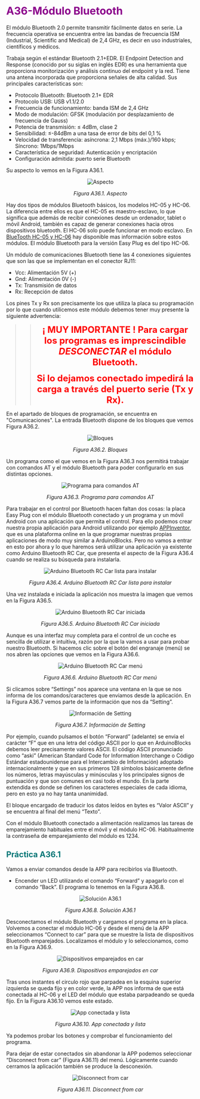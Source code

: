 # <FONT COLOR=#8B008B>A36-Módulo Bluetooth</font>
El módulo Bluetooth 2.0 permite transmitir fácilmente datos en serie. La frecuencia operativa se encuentra entre las bandas de frecuencia ISM (Industrial, Scientific and Medical) de 2,4 GHz, es decir en uso industriales, científicos y médicos.

Trabaja según el estándar Bluetooth 2.1+EDR. El Endpoint Detection and Response (conocido por su siglas en inglés EDR) es una herramienta que proporciona monitorización y análisis continuo del endpoint y la red. Tiene una antena incorporada que proporciona señales de alta calidad. Sus principales características son:

* Protocolo Bluetooth: Bluetooth 2.1+ EDR
* Protocolo USB: USB v1.1/2.0
* Frecuencia de funcionamiento: banda ISM de 2,4 GHz
* Modo de modulación: GFSK (modulación por desplazamiento de frecuencia de Gauss)
* Potencia de transmisión: ≤ 4dBm, clase 2
* Sensibilidad: ≤-84dBm a una tasa de error de bits del 0,1 %
* Velocidad de transferencia: asíncrona: 2,1 Mbps (máx.)/160 kbps; Síncrono: 1Mbps/1Mbps
* Característica de seguridad: Autenticación y encriptación
* Configuración admitida: puerto serie Bluetooth

Su aspecto lo vemos en la Figura A36.1.

<center>

![Aspecto](../img/A36/FA36_1.png)

*Figura A36.1. Aspecto*

</center>

Hay dos tipos de módulos Bluetooth básicos, los modelos HC-05 y HC-06. La diferencia entre ellos es que el HC-05 es maestro-esclavo, lo que significa que además de recibir conexiones desde un ordenador, tablet o móvil Android, también es capaz de generar conexiones hacia otros dispositivos bluetooth. El HC-06 solo puede funcionar en modo esclavo. En [BlueTooth HC-05 y HC-06](https://fgcoca.github.io/BlueTooth-HC-05-y-HC-06/) hay disponible mas información sobre estos módulos. El módulo Bluetooth para la versión Easy Plug es del tipo HC-06.

Un módulo de comunicaciones Bluetooth tiene las 4 conexiones siguientes que son las que se implementan en el conector RJ11:

* Vcc: Alimentación 5V (+)
* Gnd: Alimentación 0V (-)
* Tx: Transmisión de datos
* Rx: Recepción de datos

Los pines Tx y Rx son precisamente los que utiliza la placa su programación por lo que cuando utilicemos este módulo debemos tener muy presente la siguiente advertencia:

<center>

> > <FONT COLOR=#FF0000> <font size=5>**¡ MUY IMPORTANTE ! Para cargar los programas es imprescindible *DESCONECTAR* el módulo Bluetooth.**
> >
> > **Si lo dejamos conectado impedirá la carga a través del puerto serie (Tx y Rx).**</font></font>

</center>

En el apartado de bloques de programación, se encuentra en "Comunicaciones". La entrada Bluetooth dispone de los bloques que vemos Figura A36.2.

<center>

![Bloques](../img/A36/FA36_2.png)

*Figura A36.2. Bloques*

</center>

Un programa como el que vemos en la Figura A36.3 nos permitirá trabajar con comandos AT y el módulo Bluetooth para poder configurarlo en sus distintas opciones.

<center>

![Programa para comandos AT](../img/A36/FA36_3.png)

*Figura A36.3. Programa para comandos AT*

</center>

Para trabajar en el control por Bluetooth hacen faltan dos cosas: la placa Easy Plug con el módulo Bluetooth conectado y un programa y un móvil Android con una aplicación que permita el control. Para ello podemos crear nuestra propia aplicación para Android utilizando por ejemplo [APPInventor](https://appinventor.mit.edu/), que es una plataforma online en la que programar nuestras propias aplicaciones de modo muy similar a ArduinoBlocks. Pero no vamos a entrar en esto por ahora y lo que haremos será utilizar una aplicación ya existente como Arduino Bluetooth RC Car, que presenta el aspecto de la Figura A36.4 cuando se realiza su búsqueda para instalarla.

<center>

![Arduino Bluetooth RC Car lista para instalar](../img/A36/FA36_4.png)

*Figura A36.4. Arduino Bluetooth RC Car lista para instalar*

</center>

Una vez instalada e iniciada la aplicación nos muestra la imagen que vemos en la Figura A36.5.

<center>

![Arduino Bluetooth RC Car iniciada](../img/A36/FA36_5.png)

*Figura A36.5. Arduino Bluetooth RC Car iniciada*

</center>

Aunque es una interfaz muy completa para el control de un coche es sencilla de utilizar e intuitiva, razón por la que la vamos a usar para probar nuestro Bluetooth. Si hacemos clic sobre el botón del engranaje (menú) se nos abren las opciones que vemos en la Figura A36.6.

<center>

![Arduino Bluetooth RC Car menú](../img/A36/FA36_6.png)

*Figura A36.6. Arduino Bluetooth RC Car menú*

</center>

Si clicamos sobre “Settings” nos aparece una ventana en la que se nos informa de los comandos/caracteres que enviamos desde la aplicación. En la Figura A36.7 vemos parte de la información que nos da “Setting”.

<center>

![Información de Setting](../img/A36/FA36_7.png)

*Figura A36.7. Información de Setting*

</center>

Por ejemplo, cuando pulsamos el botón “Forward” (adelante) se envia el carácter “F” que en una letra del código ASCII por lo que en ArduinoBlocks debemos leer precisamente valores ASCII. El código ASCII pronunciado como “aski” (American Standard Code for Information Interchange o Código Estándar estadounidense para el Intercambio de Información) adoptado internacionalmente y que en sus primeros 128 símbolos básicamente define los números, letras mayúsculas y minúsculas y los principales signos de puntuación y que son comunes en casi todo el mundo. En la parte extendida es donde se definen los caracteres especiales de cada idioma, pero en esto ya no hay tanta unanimidad.

El bloque encargado de traducir los datos leídos en bytes es “Valor ASCII” y se encuentra al final del menú “Texto”.

Con el módulo Bluetooth conectado a alimentación realizamos las tareas de emparejamiento habituales entre el móvil y el módulo HC-06. Habitualmente la contraseña de emparejamiento del módulo es 1234.

## <FONT COLOR=#007575>**Práctica A36.1**</font>
Vamos a enviar comandos desde la APP para recibirlos via Bluetooth.

* Encender un LED utilizando el comando “Forward” y apagarlo con el comando “Back”. El programa lo tenemos en la Figura A36.8.

<center>

![Solución A36.1](../img/A36/FA36_8.png)

*Figura A36.8. Solución A36.1*

</center>

Desconectamos el módulo Bluetooth y cargamos el programa en la placa. Volvemos a conectar el módulo HC-06 y desde el menú de la APP  seleccionamos “Connect to car” para que se muestre la lista de dispositivos Bluetooth emparejados. Localizamos el módulo y lo seleccionamos, como en la Figura A36.9.

<center>

![Dispositivos emparejados en car](../img/A36/FA36_9.png)

*Figura A36.9. Dispositivos emparejados en car*

</center>

Tras unos instantes el circulo rojo que parpadea en la esquina superior izquierda se queda fijo y en color verde, la APP nos informa de que está conectada al HC-06 y el LED del módulo que estaba parpadeando se queda fijo. En la Figura A36.10 vemos este estado.

<center>

![App conectada y lista](../img/A36/FA36_10.png)

*Figura A36.10. App conectada y lista*

</center>

Ya podemos probar los botones y comprobar el funcionamiento del programa.

Para dejar de estar conectados sin abandonar la APP podemos seleccionar “Disconnect from car” (Figura A36.11) del menú. Lógicamente cuando cerramos la aplicación también se produce la desconexión.

<center>

![Disconnect from car](../img/A36/FA36_11.png)

*Figura A36.11. Disconnect from car*

</center>
